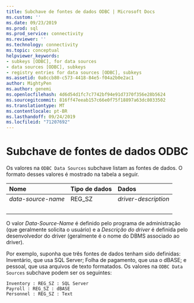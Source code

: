 ```yaml
---
title: Subchave de fontes de dados ODBC | Microsoft Docs
ms.custom: ''
ms.date: 09/23/2019
ms.prod: sql
ms.prod_service: connectivity
ms.reviewer: ''
ms.technology: connectivity
ms.topic: conceptual
helpviewer_keywords:
- subkeys [ODBC], for data sources
- data sources [ODBC], subkeys
- registry entries for data sources [ODBC], subkeys
ms.assetid: 0a8ccb80-c573-4418-84e5-f04a2b0e2ac1
author: MightyPen
ms.author: genemi
ms.openlocfilehash: 4d6d54d1fc7c7742bf94e91d7370f356e28b5624
ms.sourcegitcommit: 816ff47eeab157c66e0f75f18897a63dc8033502
ms.translationtype: MT
ms.contentlocale: pt-BR
ms.lasthandoff: 09/24/2019
ms.locfileid: "71207692"
---
```

# <a name="odbc-data-sources-subkey"></a>Subchave de fontes de dados ODBC

Os valores na `ODBC Data Sources` subchave listam as fontes de dados. O formato desses valores é mostrado na tabela a seguir.

| Nome | Tipo de dados | Dados |
| :--- | :-------- | :--- |
| *data-source-name* | REG_SZ | *driver-description* |
| &nbsp; | &nbsp; | &nbsp; |

O valor *Data-Source-Name* é definido pelo programa de administração (que geralmente solicita o usuário) e a *Descrição do driver* é definida pelo desenvolvedor do driver (geralmente é o nome do DBMS associado ao driver).

Por exemplo, suponha que três fontes de dados tenham sido definidas: Inventário, que usa SQL Server; Folha de pagamento, que usa o dBASE; e pessoal, que usa arquivos de texto formatados. Os valores na `ODBC Data Sources` subchave podem ser os seguintes:

```console
Inventory : REG_SZ : SQL Server
Payroll : REG_SZ : dBASE
Personnel : REG_SZ : Text
```
